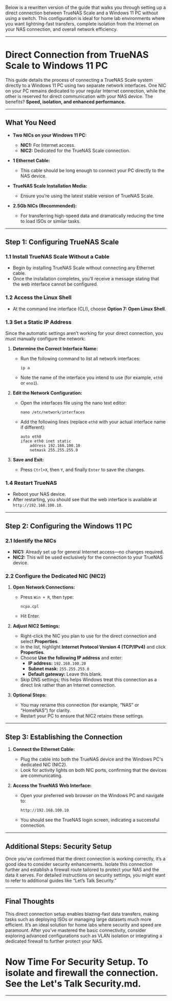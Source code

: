 Below is a rewritten version of the guide that walks you through setting up a direct connection between TrueNAS Scale and a Windows 11 PC without using a switch. This configuration is ideal for home lab environments where you want lightning-fast transfers, complete isolation from the Internet on your NAS connection, and overall network efficiency.

---

# Direct Connection from TrueNAS Scale to Windows 11 PC

This guide details the process of connecting a TrueNAS Scale system directly to a Windows 11 PC using two separate network interfaces. One NIC on your PC remains dedicated to your regular Internet connection, while the other is reserved for direct communication with your NAS device. The benefits? **Speed, isolation, and enhanced performance.**

---

## What You Need

- **Two NICs on your Windows 11 PC:**  
  - **NIC1:** For Internet access.  
  - **NIC2:** Dedicated for the TrueNAS Scale connection.

- **1 Ethernet Cable:**  
  - This cable should be long enough to connect your PC directly to the NAS device.

- **TrueNAS Scale Installation Media:**  
  - Ensure you’re using the latest stable version of TrueNAS Scale.

- **2.5Gb NICs (Recommended):**  
  - For transferring high-speed data and dramatically reducing the time to load ISOs or similar tasks.

---

## Step 1: Configuring TrueNAS Scale

### 1.1 Install TrueNAS Scale Without a Cable  
- Begin by installing TrueNAS Scale without connecting any Ethernet cable.  
- Once the installation completes, you’ll receive a message stating that the web interface cannot be configured.

### 1.2 Access the Linux Shell  
- At the command line interface (CLI), choose **Option 7: Open Linux Shell**.

### 1.3 Set a Static IP Address  
Since the automatic settings aren’t working for your direct connection, you must manually configure the network:
  
1. **Determine the Correct Interface Name:**  
   - Run the following command to list all network interfaces:
     ```
     ip a
     ```
   - Note the name of the interface you intend to use (for example, `eth0` or `eno1`).

2. **Edit the Network Configuration:**  
   - Open the interfaces file using the nano text editor:
     ```
     nano /etc/network/interfaces
     ```
   - Add the following lines (replace `eth0` with your actual interface name if different):
     ```
     auto eth0
     iface eth0 inet static
         address 192.168.100.10
         netmask 255.255.255.0
     ```
3. **Save and Exit:**  
   - Press `Ctrl+X`, then `Y`, and finally `Enter` to save the changes.

### 1.4 Restart TrueNAS  
- Reboot your NAS device.  
- After restarting, you should see that the web interface is available at `http://192.168.100.10`.

---

## Step 2: Configuring the Windows 11 PC

### 2.1 Identify the NICs  
- **NIC1:** Already set up for general Internet access—no changes required.  
- **NIC2:** This will be used exclusively for the connection to your TrueNAS device.

### 2.2 Configure the Dedicated NIC (NIC2)  
1. **Open Network Connections:**  
   - Press `Win + R`, then type:
     ```
     ncpa.cpl
     ```
   - Hit Enter.

2. **Adjust NIC2 Settings:**  
   - Right-click the NIC you plan to use for the direct connection and select **Properties**.
   - In the list, highlight **Internet Protocol Version 4 (TCP/IPv4)** and click **Properties**.
   - Choose **Use the following IP address** and enter:
     - **IP address:** `192.168.100.20`
     - **Subnet mask:** `255.255.255.0`
     - **Default gateway:** Leave this blank.
   - Skip DNS settings; this helps Windows treat this connection as a direct link rather than an Internet connection.

3. **Optional Steps:**  
   - You may rename this connection (for example, “NAS” or “HomeNAS”) for clarity.
   - Restart your PC to ensure that NIC2 retains these settings.

---

## Step 3: Establishing the Connection

1. **Connect the Ethernet Cable:**  
   - Plug the cable into both the TrueNAS device and the Windows PC's dedicated NIC (NIC2).  
   - Look for activity lights on both NIC ports, confirming that the devices are communicating.

2. **Access the TrueNAS Web Interface:**  
   - Open your preferred web browser on the Windows PC and navigate to:
     ```
     http://192.168.100.10
     ```
   - You should see the TrueNAS login screen, indicating a successful connection.

---

## Additional Steps: Security Setup

Once you’ve confirmed that the direct connection is working correctly, it’s a good idea to consider security enhancements. Isolate this connection further and establish a firewall route tailored to protect your NAS and the data it serves. For detailed instructions on security settings, you might want to refer to additional guides like “Let’s Talk Security.”

---

## Final Thoughts

This direct connection setup enables blazing-fast data transfers, making tasks such as deploying ISOs or managing large datasets much more efficient. It’s an ideal solution for home labs where security and speed are paramount. After you’ve mastered the basic connectivity, consider exploring advanced configurations such as VLAN isolation or integrating a dedicated firewall to further protect your NAS.

# Now Time For Security Setup. To isolate and firewall the connection. See the Let's Talk Security.md.
---







